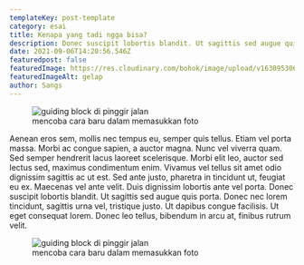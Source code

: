 ```yaml
---
templateKey: post-template
category: esai
title: Kenapa yang tadi ngga bisa?
description: Donec suscipit lobortis blandit. Ut sagittis sed augue quis porta. Donec nec lorem tincidunt, sagittis urna vel, tristique justo. Ut dapibus congue facilisis. Ut eget consequat lorem.
date: 2021-09-06T14:20:56.546Z
featuredpost: false
featuredImage: https://res.cloudinary.com/bohok/image/upload/v1630953063/samples/food/dessert.jpg
featuredImageAlt: gelap
author: Sangs
---
```


<figure><img src="https://res.cloudinary.com/bohok/kerentanan_kota.jpg" alt="guiding block di pinggir jalan" loading="lazy" /><figcaption>mencoba cara baru dalam memasukkan foto</figcaption></figure>

Aenean eros sem, mollis nec tempus eu, semper quis tellus. Etiam vel porta massa. Morbi ac congue sapien, a auctor magna. Nunc vel viverra quam. Sed semper hendrerit lacus laoreet scelerisque. Morbi elit leo, auctor sed lectus sed, maximus condimentum enim. Vivamus vel tellus sit amet odio dignissim sagittis ac ut est. Sed ante justo, pharetra in tincidunt ut, feugiat eu ex. Maecenas vel ante velit. Duis dignissim lobortis ante vel porta. Donec suscipit lobortis blandit. Ut sagittis sed augue quis porta. Donec nec lorem tincidunt, sagittis urna vel, tristique justo. Ut dapibus congue facilisis. Ut eget consequat lorem. Donec leo tellus, bibendum in arcu at, finibus rutrum velit.

<figure><img src="https://res.cloudinary.com/bohok/Guiding_Block-2_cehga9.jpg" alt="guiding block di pinggir jalan" loading="lazy" /><figcaption>mencoba cara baru dalam memasukkan foto</figcaption></figure>
